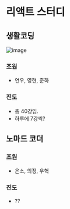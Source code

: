 # 리액트 스터디

## 생활코딩
![image](https://user-images.githubusercontent.com/62606632/102710908-36495e80-42f9-11eb-95c8-5fee29ea927a.png)

### 조원

- 연우, 영현, 준하

### 진도

- 총 40강임.
- 하루에 7강씩?

## 노마드 코더

### 조원

- 은소, 의정, 우혁

### 진도

- ??
